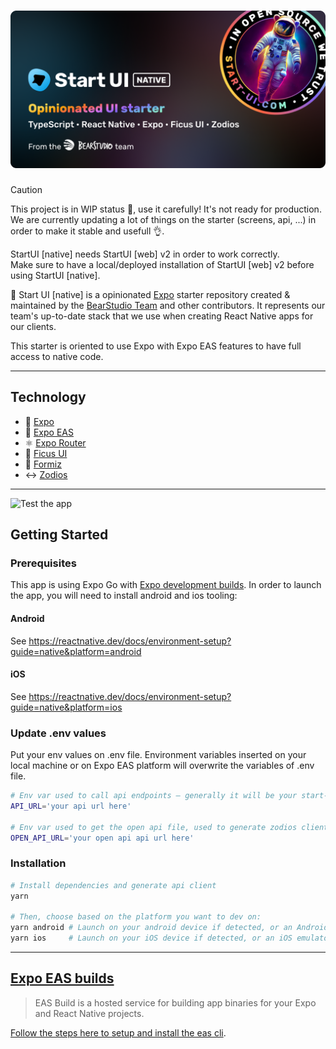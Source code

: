 <h1 align="center"><img src="assets/thumbnail.png" alt="Start UI Native" /></h1>

> [!CAUTION]  
> This project is in WIP status 🚧, use it carefully! It's not ready for production.  
> We are currently updating a lot of things on the starter (screens, api, ...) in order to make it stable and usefull 👌.  
> 
> StartUI [native] needs StartUI [web] v2 in order to work correctly.  
> Make sure to have a local/deployed installation of StartUI [web] v2 before using
> StartUI [native].

🚀 Start UI [native] is a opinionated [Expo](https://expo.dev/) starter repository created & maintained by the [BearStudio Team](https://www.bearstudio.fr/team) and other contributors.
It represents our team's up-to-date stack that we use when creating React Native apps for our clients.

This starter is oriented to use Expo with Expo EAS features to have full access to native code.

---

## Technology

- 🚀 [Expo](https://expo.dev/)
- 📱 [Expo EAS](https://expo.dev/eas)
- ⚛️ [Expo Router](https://expo.github.io/router/docs/)
- 🌿 [Ficus UI](https://ficus-ui.com/)
- 🐜 [Formiz](https://formiz-react.com/)
- ↔ [Zodios](https://www.zodios.org/)

---

![Test the app](https://qr.expo.dev/development-client)

## Getting Started

### Prerequisites

This app is using Expo Go with [Expo development builds](https://docs.expo.dev/workflow/overview/#development-builds). In order to launch the app, you will need to install android and ios tooling:

#### Android

See https://reactnative.dev/docs/environment-setup?guide=native&platform=android

#### iOS

See https://reactnative.dev/docs/environment-setup?guide=native&platform=ios

### Update .env values

Put your env values on .env file. Environment variables inserted on your local machine or on Expo EAS platform will overwrite the variables of .env file.

```bash
# Env var used to call api endpoints — generally it will be your start-ui-web api url
API_URL='your api url here'

# Env var used to get the open api file, used to generate zodios client
OPEN_API_URL='your open api api url here'
```

### Installation

```bash
# Install dependencies and generate api client
yarn

# Then, choose based on the platform you want to dev on:
yarn android # Launch on your android device if detected, or an Android emulator
yarn ios     # Launch on your iOS device if detected, or an iOS emulator
```

---

## [Expo EAS builds](https://docs.expo.dev/build/introduction/)

> EAS Build is a hosted service for building app binaries for your Expo and React Native projects.

[Follow the steps here to setup and install the eas cli](https://docs.expo.dev/build/setup/#prerequisites).
